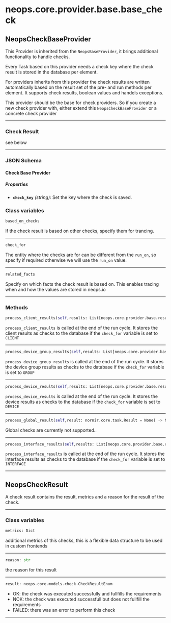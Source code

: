 # neops.core.provider.base.base_check
## NeopsCheckBaseProvider
This Provider is inherited from the `NeopsBaseProvider`, it brings additional functionality to handle checks.

Every Task based on this provider needs a check key where the check result is stored in the database per element.

For providers inherits from this provider the check results are written automatically based on the result set
of the pre- and run methods per element.
It supports check results, boolean values and handels exceptions.

This provider should be the base for check providers. So if you create a new check provider with, either
extend this `NeopsCheckBaseProvider` or a concrete check provider

----------
### Check Result
see below

----------
### JSON Schema
#### Check Base Provider


##### Properties


- **`check_key`** *(string)*: Set the key where the check is saved.

### Class variables
```python
based_on_checks
```
If the check result is based on other checks, specify them for trancing.

----------
```python
check_for
```
The entity where the checks are for can be different from the `run_on`, so specify if required otherwise we will
use the `run_on` value.

----------
```python
related_facts
```
Specify on which facts the check result is based on. This enables tracing when and how the values are stored in
neops.io

----------
### Methods
```python
process_client_results(self,results: List[neops.core.provider.base.result.coupled_provider_result_types.ProviderClientResult] = None) -> NoneType
```
`process_client_results` is called at the end of the run cycle.
It stores the client results as checks to the database if the `check_for` variable is set to `CLIENT`

----------
```python
process_device_group_results(self,results: List[neops.core.provider.base.result.coupled_provider_result_types.ProviderDeviceGroupResult] = None) -> NoneType
```
`process_device_group_results` is called at the end of the run cycle.
It stores the device group results as checks to the database if the `check_for` variable is set to `GROUP`

----------
```python
process_device_results(self,results: List[neops.core.provider.base.result.coupled_provider_result_types.ProviderDeviceResult] = None) -> NoneType
```
`process_device_results` is called at the end of the run cycle.
It stores the device results as checks to the database if the `check_for` variable is set to `DEVICE`

----------
```python
process_global_result(self,result: nornir.core.task.Result = None) -> NoneType
```
Global checks are currently not supported..

----------
```python
process_interface_results(self,results: List[neops.core.provider.base.result.coupled_provider_result_types.ProviderInterfaceResult] = None) -> NoneType
```
`process_interface_results` is called at the end of the run cycle.
It stores the interface results as checks to the database if the `check_for` variable is set to `INTERFACE`

----------
## NeopsCheckResult
A check result contains the result, metrics and a reason for the result of the check.

----------

### Class variables
```python
metrics: Dict
```
additional metrics of this checks, this is a flexible data structure to be used in custom frontends

----------
```python
reason: str
```
the reason for this result

----------
```python
result: neops.core.models.check.CheckResultEnum
```
* OK: the check was executed successfully and fullfills the requirements
* NOK: the check was executed successfull but does not fullfill the requirements
* FAILED: there was an error to perform this check

----------